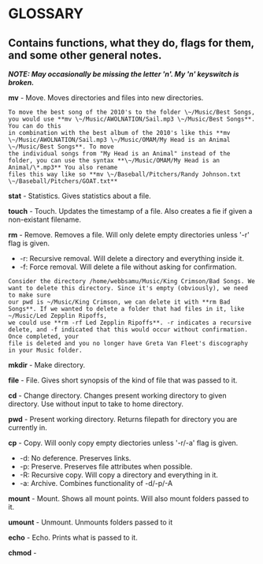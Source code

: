 # GLOSSARY

## Contains functions, what they do, flags for them, and some other general notes.
***NOTE: May occasionally be missing the letter 'n'. My 'n' keyswitch is broken.***

**mv** - Move. Moves directories and files into new directories.

```
To move the best song of the 2010's to the folder \~/Music/Best Songs, you would use **mv \~/Music/AWOLNATION/Sail.mp3 \~/Music/Best Songs**. You can do this
in combination with the best album of the 2010's like this **mv \~/Music/AWOLNATION/Sail.mp3 \~/Music/OMAM/My Head is an Animal \~/Music/Best Songs**. To move
the individual songs from "My Head is an Animal" instead of the folder, you can use the syntax **\~/Music/OMAM/My Head is an Animal/\*.mp3** You also rename
files this way like so **mv \~/Baseball/Pitchers/Randy Johnson.txt \~/Baseball/Pitchers/GOAT.txt**
```

**stat** - Statistics. Gives statistics about a file.

**touch** - Touch. Updates the timestamp of a file. Also creates a fie if given a non-existant filename.

**rm** - Remove. Removes a file. Will only delete empty directories unless '-r' flag is given.

- -r: Recursive removal. Will delete a directory and everything inside it.
- -f: Force removal. Will delete a file without asking for confirmation.

```
Consider the directory /home/webbsamu/Music/King Crimson/Bad Songs. We want to delete this directory. Since it's empty (obviously), we need to make sure
our pwd is ~/Music/King Crimson, we can delete it with **rm Bad Songs**. If we wanted to delete a folder that had files in it, like ~/Music/Led Zepplin Ripoffs,
we could use **rm -rf Led Zepplin Ripoffs**. -r indicates a recursive delete, and -f indicated that this would occur without confirmation. Once completed, your
file is deleted and you no longer have Greta Van Fleet's discography in your Music folder. 
```

**mkdir** - Make directory.

**file** - File. Gives short synopsis of the kind of file that was passed to it.

**cd** - Change directory. Changes present working directory to given directory. Use without input to take to home directory.

**pwd** - Present working directory. Returns filepath for directory you are currently in.

**cp** - Copy. Will oonly copy empty diectories unless '-r/-a' flag is given.

- -d: No deference. Preserves links.
- -p: Preserve. Preserves file attributes when possible.
- -R: Recursive copy. Will copy a directory and everything in it.
- -a: Archive. Combines functionality of -d/-p/-A


**mount** - Mount. Shows all mount points. Will also mount folders passed to it.

**umount** - Unmount. Unmounts folders passed to it

**echo** - Echo. Prints what is passed to it.

**chmod** - 

